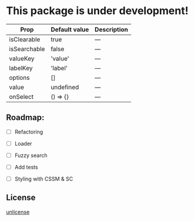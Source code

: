 # This package is under development!

| Prop           | Default value | Description |
|----------------|---------------|-------------|
| isClearable    | true          | — |
| isSearchable   | false         | — |
| valueKey       | 'value'       | — |
| labelKey       | 'label'       | — |
| options        | []            | — |
| value          | undefined     | — |
| onSelect       | () => {}      | — |


## Roadmap:

- [ ] Refactoring
- [ ] Loader
- [ ] Fuzzy search
- [ ] Add tests
- [ ] Styling with CSSM & SC


## License
[unlicense](/LICENSE.md)
